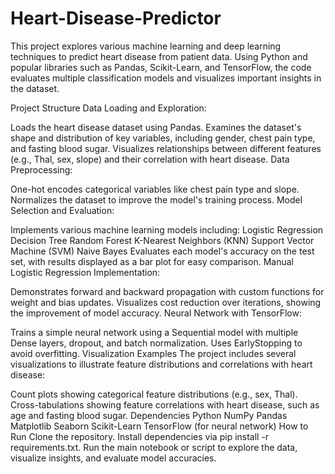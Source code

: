 # Heart-Disease-Predictor

This project explores various machine learning and deep learning techniques to predict heart disease from patient data. Using Python and popular libraries such as Pandas, Scikit-Learn, and TensorFlow, the code evaluates multiple classification models and visualizes important insights in the dataset.

Project Structure
Data Loading and Exploration:

Loads the heart disease dataset using Pandas.
Examines the dataset's shape and distribution of key variables, including gender, chest pain type, and fasting blood sugar.
Visualizes relationships between different features (e.g., Thal, sex, slope) and their correlation with heart disease.
Data Preprocessing:

One-hot encodes categorical variables like chest pain type and slope.
Normalizes the dataset to improve the model's training process.
Model Selection and Evaluation:

Implements various machine learning models including:
Logistic Regression
Decision Tree
Random Forest
K-Nearest Neighbors (KNN)
Support Vector Machine (SVM)
Naive Bayes
Evaluates each model's accuracy on the test set, with results displayed as a bar plot for easy comparison.
Manual Logistic Regression Implementation:

Demonstrates forward and backward propagation with custom functions for weight and bias updates.
Visualizes cost reduction over iterations, showing the improvement of model accuracy.
Neural Network with TensorFlow:

Trains a simple neural network using a Sequential model with multiple Dense layers, dropout, and batch normalization.
Uses EarlyStopping to avoid overfitting.
Visualization Examples
The project includes several visualizations to illustrate feature distributions and correlations with heart disease:

Count plots showing categorical feature distributions (e.g., sex, Thal).
Cross-tabulations showing feature correlations with heart disease, such as age and fasting blood sugar.
Dependencies
Python
NumPy
Pandas
Matplotlib
Seaborn
Scikit-Learn
TensorFlow (for neural network)
How to Run
Clone the repository.
Install dependencies via pip install -r requirements.txt.
Run the main notebook or script to explore the data, visualize insights, and evaluate model accuracies.
